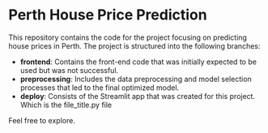 #  Perth House Price Prediction

This repository contains the code for the project focusing on predicting house prices in Perth. The project is structured into the following branches:

- **frontend**: Contains the front-end code that was initially expected to be used but was not successful.
- **preprocessing**: Includes the data preprocessing and model selection processes that led to the final optimized model.
- **deploy**: Consists of the Streamlit app that was created for this project. Which is the file_title.py file

Feel free to explore.


